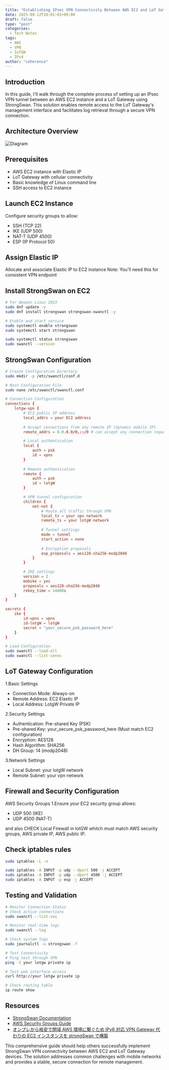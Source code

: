 ```yaml
---
title: "Establishing IPsec VPN Connectivity Between AWS EC2 and LoT Gateway Using StrongSwan"
date: 2025-09-12T10:01:01+09:00
draft: false          
type: "post"
categories:
  - Tech Notes
tags:
  - AWS
  - VPN
  - IoTGW
  - IPv4
author: "coherence"
---
```

## Introduction
In this guide, I'll walk through the complete process of setting up an IPsec VPN tunnel between an AWS EC2 instance and a LoT Gateway using StrongSwan. This solution enables remote access to the LoT Gateway's management interface and facilitates log retrieval through a secure VPN connection.

## Architecture Overview
<img src="/images/diagram.png" alt="Diagram" style="max-width:100%; height:auto;">

## Prerequisites
- AWS EC2 instance with Elastic IP
- LoT Gateway with cellular connectivity
- Basic knowledge of Linux command line
- SSH access to EC2 instance

## Launch EC2 Instance
Configure security groups to allow:
- SSH (TCP 22)
- IKE (UDP 500)
- NAT-T (UDP 4500)
- ESP (IP Protocol 50)

## Assign Elastic IP
Allocate and associate Elastic IP to EC2 instance
Note: You'll need this for consistent VPN endpoint

## Install StrongSwan on EC2
```bash
# For Amazon Linux 2023
sudo dnf update -y
sudo dnf install strongswan strongswan-swanctl -y

# Enable and start service
sudo systemctl enable strongswan
sudo systemctl start strongswan

sudo systemctl status strongswan
sudo swanctl --version
```

## StrongSwan Configuration
```bash
# Create Configuration Directory
sudo mkdir -p /etc/swanctl/conf.d

# Main Configuration File
sudo nano /etc/swanctl/swanctl.conf
```
```conf
# Connection Configuration
connections {
    lotgw-vpn {
        # EC2 public IP address
        local_addrs = your EC2 address
        
        # Accept connections from any remote IP (dynamic mobile IP)
        remote_addrs = 0.0.0.0/0,::/0 # can accept any connection request

        # Local authentication
        local {
            auth = psk
            id = vpns
        }
        
        # Remote authentication
        remote {
            auth = psk
            id = lotgW
        }

        # VPN tunnel configuration
        children {
            net-net {
                # Route all traffic through VPN
                local_ts = your vpn network
                remote_ts = your lotgW network
                
                # Tunnel settings
                mode = tunnel
                start_action = none
                
                # Encryption proposals
                esp_proposals = aes128-sha256-modp2048
            }
        }

        # IKE settings
        version = 2
        mobike = yes
        proposals = aes128-sha256-modp2048
        rekey_time = 14400s
    }
}

secrets {
    ike {
        id-vpns = vpns
        id-lotgW = lotgW
        secret = "your_secure_psk_password_here"
    }
}
```

```bash
# Load Configuration
sudo swanctl --load-all
sudo swanctl --list-conns
```
## LoT Gateway Configuration
1.Basic Settings
- Connection Mode: Always-on
- Remote Address: EC2 Elastic IP
- Local Address: LotgW Private IP

2.Security Settings
- Authentication: Pre-shared Key (PSK)
- Pre-shared Key: your_secure_psk_password_here (Must match EC2 configuration)
- Encryption: AES128
- Hash Algorithm: SHA256
- DH Group: 14 (modp2048)

3.Network Settings
- Local Subnet: your lotgW network
- Remote Subnet: your vpn network

## Firewall and Security Configuration
AWS Security Groups
1.Ensure your EC2 security group allows:
- UDP 500 (IKE)
- UDP 4500 (NAT-T)

and also CHECK Local Firewall in lotGW whitch must match AWS security groups, AWS private IP, AWS public IP.

## Check iptables rules
```bash
sudo iptables -L -n

sudo iptables -A INPUT -p udp --dport 500 -j ACCEPT
sudo iptables -A INPUT -p udp --dport 4500 -j ACCEPT
sudo iptables -A INPUT -p esp -j ACCEPT
```

## Testing and Validation
```bash
# Monitor Connection Status
# Check active connections
sudo swanctl --list-sas

# Monitor real-time logs
sudo swanctl --log

# Check system logs
sudo journalctl -u strongswan -f

# Test Connectivity
# Ping test through VPN
ping -I your lotgw private ip

# Test web interface access
curl http://your lotgw private ip

# Check routing table
ip route show
```

## Resources
- [StrongSwan Documentation](https://docs.strongswan.org/docs/latest/index.html)
- [AWS Security Groups Guide](https://docs.aws.amazon.com/vpc/latest/userguide/vpc-security-groups.html)
- [オンプレから格安で閉域 AWS 環境に繋ぐため IPv6 対応 VPN Gateway 代わりの EC2 インスタンスを strongSwan で構築](https://qiita.com/takeda_h/items/eec8d43e7dd986fbcf87)

This comprehensive guide should help others successfully implement StrongSwan VPN connectivity between AWS EC2 and LoT Gateway devices. The solution addresses common challenges with mobile networks and provides a stable, secure connection for remote management.


